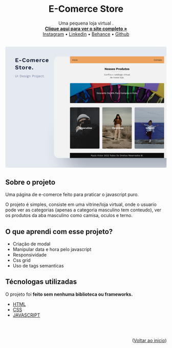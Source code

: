 <div align="center" id="top">
    

  <h1 align="center">E-Comerce Store</h3>

  <p align="center">
    Uma pequena loja virtual .
    <br>
    <a href="https://paulopbi.github.io/e-comerce/" target="_blank">
      <strong>
      Clique aqui para ver o site completo »
      </strong> 
    </a>
    <br>
    <a href="https://www.instagram.com/paulopbi_/" target="_blank">Instagram</a>
    •
    <a href="https://www.linkedin.com/in/paulopbi/" target="_blank">Linkedin</a>
    •
    <a href="https://www.behance.net/paulopbi" target="_blank">Behance</a> 
    •
    <a href="https://github.com/paulopbi" target="_blank">Github</a>
  </p>
</div>

<br>

<div align="center">
  <img src="./assets/cover.png" alt="Logo" width="800em">
</div>

## Sobre o projeto

Uma página de e-comerce feito para praticar o javascript puro. <br>

O projeto é simples, consiste em uma vitrine/loja virtual, onde o usuario pode ver as categorias (apenas a categoria masculino tem conteudo), ver os produtos da aba masculino como camisa, oculos e terno.

## O que aprendi com esse projeto?

- Criação de modal
- Manipular data e hora pelo javascript
- Responsividade
- Css grid
- Uso de tags semanticas

## Técnologas utilizadas

O projeto foi **feito sem nenhuma biblioteca ou frameworks.**

- [HTML](https://developer.mozilla.org/pt-BR/docs/Web/HTML)
- [CSS](https://developer.mozilla.org/en-US/docs/Web/CSS)
- [JAVASCRIPT](https://developer.mozilla.org/en-US/docs/Web/JavaScript)


<br><br>

<p align="right">(<a href="#top">Voltar ao inicio</a>)</p>
